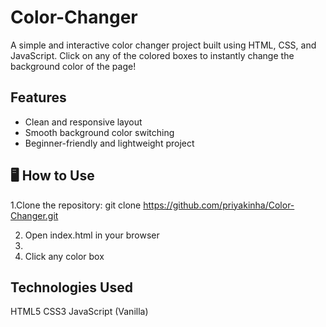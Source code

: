 # Color-Changer

A simple and interactive color changer project built using HTML, CSS, and JavaScript. Click on any of the colored boxes to instantly change the background color of the page!

##  Features

- Clean and responsive layout
- Smooth background color switching
- Beginner-friendly and lightweight project

## 🖥 How to Use

1.Clone the repository: git clone https://github.com/priyakinha/Color-Changer.git

2. Open index.html in your browser
3. 
4. Click any color box

## Technologies Used

HTML5
CSS3
JavaScript (Vanilla)

